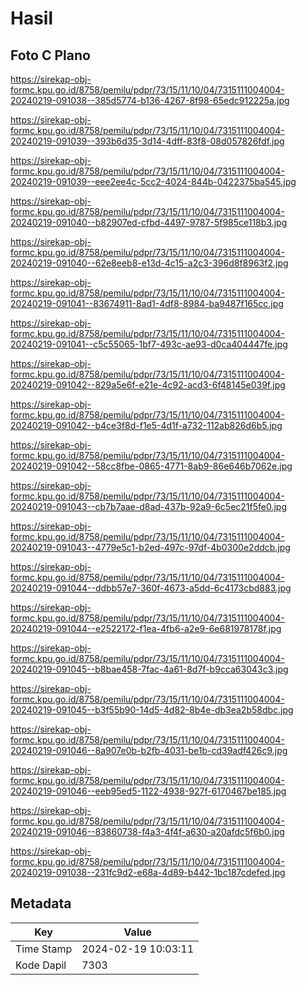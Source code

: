 # Hasil

## Foto C Plano

https://sirekap-obj-formc.kpu.go.id/8758/pemilu/pdpr/73/15/11/10/04/7315111004004-20240219-091038--385d5774-b136-4267-8f98-65edc912225a.jpg

https://sirekap-obj-formc.kpu.go.id/8758/pemilu/pdpr/73/15/11/10/04/7315111004004-20240219-091039--393b6d35-3d14-4dff-83f8-08d057826fdf.jpg

https://sirekap-obj-formc.kpu.go.id/8758/pemilu/pdpr/73/15/11/10/04/7315111004004-20240219-091039--eee2ee4c-5cc2-4024-844b-0422375ba545.jpg

https://sirekap-obj-formc.kpu.go.id/8758/pemilu/pdpr/73/15/11/10/04/7315111004004-20240219-091040--b82907ed-cfbd-4497-9787-5f985ce118b3.jpg

https://sirekap-obj-formc.kpu.go.id/8758/pemilu/pdpr/73/15/11/10/04/7315111004004-20240219-091040--62e8eeb8-e13d-4c15-a2c3-396d8f8963f2.jpg

https://sirekap-obj-formc.kpu.go.id/8758/pemilu/pdpr/73/15/11/10/04/7315111004004-20240219-091041--83674911-8ad1-4df8-8984-ba9487f165cc.jpg

https://sirekap-obj-formc.kpu.go.id/8758/pemilu/pdpr/73/15/11/10/04/7315111004004-20240219-091041--c5c55065-1bf7-493c-ae93-d0ca404447fe.jpg

https://sirekap-obj-formc.kpu.go.id/8758/pemilu/pdpr/73/15/11/10/04/7315111004004-20240219-091042--829a5e6f-e21e-4c92-acd3-6f48145e039f.jpg

https://sirekap-obj-formc.kpu.go.id/8758/pemilu/pdpr/73/15/11/10/04/7315111004004-20240219-091042--b4ce3f8d-f1e5-4d1f-a732-112ab826d6b5.jpg

https://sirekap-obj-formc.kpu.go.id/8758/pemilu/pdpr/73/15/11/10/04/7315111004004-20240219-091042--58cc8fbe-0865-4771-8ab9-86e646b7062e.jpg

https://sirekap-obj-formc.kpu.go.id/8758/pemilu/pdpr/73/15/11/10/04/7315111004004-20240219-091043--cb7b7aae-d8ad-437b-92a9-6c5ec21f5fe0.jpg

https://sirekap-obj-formc.kpu.go.id/8758/pemilu/pdpr/73/15/11/10/04/7315111004004-20240219-091043--4779e5c1-b2ed-497c-97df-4b0300e2ddcb.jpg

https://sirekap-obj-formc.kpu.go.id/8758/pemilu/pdpr/73/15/11/10/04/7315111004004-20240219-091044--ddbb57e7-360f-4673-a5dd-6c4173cbd883.jpg

https://sirekap-obj-formc.kpu.go.id/8758/pemilu/pdpr/73/15/11/10/04/7315111004004-20240219-091044--e2522172-f1ea-4fb6-a2e9-6e681978178f.jpg

https://sirekap-obj-formc.kpu.go.id/8758/pemilu/pdpr/73/15/11/10/04/7315111004004-20240219-091045--b8bae458-7fac-4a61-8d7f-b9cca63043c3.jpg

https://sirekap-obj-formc.kpu.go.id/8758/pemilu/pdpr/73/15/11/10/04/7315111004004-20240219-091045--b3f55b90-14d5-4d82-8b4e-db3ea2b58dbc.jpg

https://sirekap-obj-formc.kpu.go.id/8758/pemilu/pdpr/73/15/11/10/04/7315111004004-20240219-091046--8a907e0b-b2fb-4031-be1b-cd39adf426c9.jpg

https://sirekap-obj-formc.kpu.go.id/8758/pemilu/pdpr/73/15/11/10/04/7315111004004-20240219-091046--eeb95ed5-1122-4938-927f-6170467be185.jpg

https://sirekap-obj-formc.kpu.go.id/8758/pemilu/pdpr/73/15/11/10/04/7315111004004-20240219-091046--83860738-f4a3-4f4f-a630-a20afdc5f6b0.jpg

https://sirekap-obj-formc.kpu.go.id/8758/pemilu/pdpr/73/15/11/10/04/7315111004004-20240219-091038--231fc9d2-e68a-4d89-b442-1bc187cdefed.jpg


## Metadata

| Key        | Value               |
| ---------- | ------------------- |
| Time Stamp | 2024-02-19 10:03:11 |
| Kode Dapil | 7303                |



